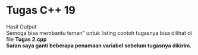 # Tugas C++ 19

Hasil Output <br>
Semoga bisa membantu teman" untuk listing contoh tugasnya bisa dilihat di file <strong>Tugas 2.cpp <br>
Saran saya ganti beberapa penamaan variabel sebelum tugasnya dikirim.
